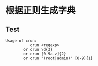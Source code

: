 # 根据正则生成字典


## Test

```
Usage of crun:
           crun <regexp>
        or crun \d{3}
        or crun [0-9a-z]{2}
        or crun "(root|admin)" [0-9]{1}
```

